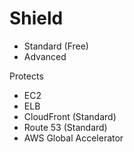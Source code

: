 # Shield

- Standard (Free)
- Advanced

Protects

- EC2
- ELB
- CloudFront (Standard)
- Route 53 (Standard)
- AWS Global Accelerator
